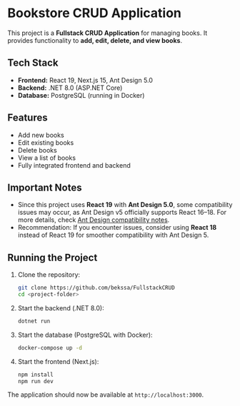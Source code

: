 # Bookstore CRUD Application

This project is a **Fullstack CRUD Application** for managing books. It provides functionality to **add, edit, delete, and view books**.

## Tech Stack

* **Frontend:** React 19, Next.js 15, Ant Design 5.0
* **Backend:** .NET 8.0 (ASP.NET Core)
* **Database:** PostgreSQL (running in Docker)

## Features

* Add new books
* Edit existing books
* Delete books
* View a list of books
* Fully integrated frontend and backend

## Important Notes

* Since this project uses **React 19** with **Ant Design 5.0**, some compatibility issues may occur, as Ant Design v5 officially supports React 16–18. For more details, check [Ant Design compatibility notes](https://ant.design/docs/react/v5-for-19).
* Recommendation: If you encounter issues, consider using **React 18** instead of React 19 for smoother compatibility with Ant Design 5.

## Running the Project

1. Clone the repository:

   ```bash
   git clone https://github.com/bekssa/FullstackCRUD
   cd <project-folder>
   ```

2. Start the backend (.NET 8.0):

   ```bash
   dotnet run
   ```

3. Start the database (PostgreSQL with Docker):

   ```bash
   docker-compose up -d
   ```

4. Start the frontend (Next.js):

   ```bash
   npm install
   npm run dev
   ```

The application should now be available at `http://localhost:3000`.
